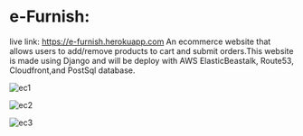 # e-Furnish:
live link: https://e-furnish.herokuapp.com
An ecommerce website that allows users to add/remove products to cart and submit orders.This website is made using Django and will be deploy with AWS ElasticBeastalk, Route53, Cloudfront,and PostSql database.

![ec1](https://user-images.githubusercontent.com/83102811/183741024-7ad4efa5-f212-4d21-94fd-78c46bc46479.png)

![ec2](https://user-images.githubusercontent.com/83102811/183741038-fef3752b-591e-45af-91d2-9f9cc395401f.png)

![ec3](https://user-images.githubusercontent.com/83102811/183741051-52d0bb76-34c4-4ee2-b5ac-20ea4e341d0e.png)
